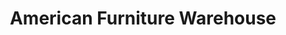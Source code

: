 ---
title: "American Furniture Warehouse"
url: /surprise/american-furniture-warehouse/
shop: furniture
---